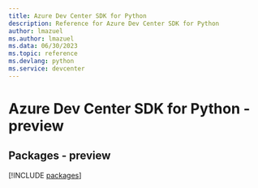 ```yaml
---
title: Azure Dev Center SDK for Python
description: Reference for Azure Dev Center SDK for Python
author: lmazuel
ms.author: lmazuel
ms.data: 06/30/2023
ms.topic: reference
ms.devlang: python
ms.service: devcenter
---
```

# Azure Dev Center SDK for Python - preview
## Packages - preview
[!INCLUDE [packages](dev-center-index.md)]
